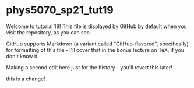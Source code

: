 # phys5070_sp21_tut19

Welcome to tutorial 19!  This file is displayed by GitHub by default
when you visit the repository, as you can see.

GitHub supports Markdown (a variant called "GitHub-flavored", specifically)
for formatting of this file - I'll cover that in the bonus lecture on
TeX, if you don't know it.

Making a second edit here just for the history - you'll revert this later!

this is a change!
